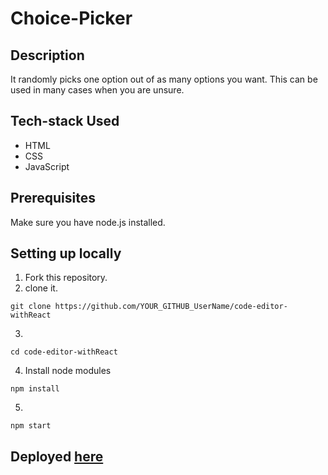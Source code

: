 # Choice-Picker

## Description
It randomly picks one option out of as many options you want. This can be used in many cases when you are unsure.

## Tech-stack Used
- HTML
- CSS
- JavaScript

## Prerequisites

Make sure you have node.js installed.

## Setting up locally
1. Fork this repository.
2. clone it.
 ```
 git clone https://github.com/YOUR_GITHUB_UserName/code-editor-withReact
 ```
3. 
 ```
 cd code-editor-withReact
 ```
4. Install node modules
 ```
 npm install
 ```
5. 
 ```
 npm start
 ```
   

## Deployed [here](https://markdown-editor-mukul.netlify.app/)
